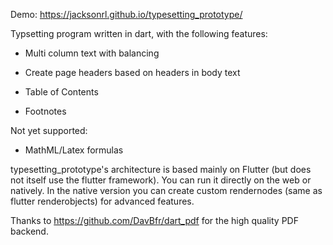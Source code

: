 Demo: https://jacksonrl.github.io/typesetting_prototype/

Typsetting program written in dart, with the following features:

- Multi column text with balancing

- Create page headers based on headers in body text

- Table of Contents

- Footnotes

Not yet supported:

- MathML/Latex formulas

typesetting_prototype's architecture is based mainly on Flutter (but does not itself use the flutter framework). You can run it directly on the web or natively. In the native version you can create custom rendernodes (same as flutter renderobjects) for advanced features.

Thanks to https://github.com/DavBfr/dart_pdf for the high quality PDF backend.
